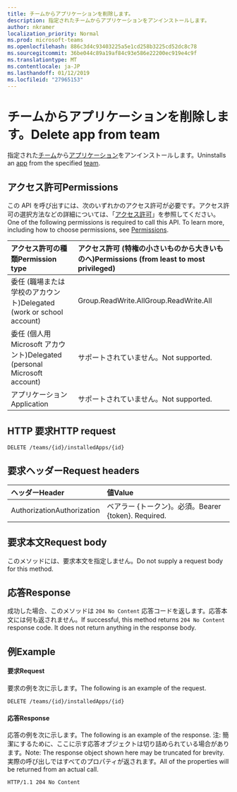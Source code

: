 ```yaml
---
title: チームからアプリケーションを削除します。
description: 指定されたチームからアプリケーションをアンインストールします。
author: nkramer
localization_priority: Normal
ms.prod: microsoft-teams
ms.openlocfilehash: 886c3d4c93403225a5e1cd258b3225cd52dc8c78
ms.sourcegitcommit: 36be044c89a19af84c93e586e22200ec919e4c9f
ms.translationtype: MT
ms.contentlocale: ja-JP
ms.lasthandoff: 01/12/2019
ms.locfileid: "27965153"
---
```

# <a name="delete-app-from-team"></a><span data-ttu-id="4f2b1-103">チームからアプリケーションを削除します。</span><span class="sxs-lookup"><span data-stu-id="4f2b1-103">Delete app from team</span></span>



<span data-ttu-id="4f2b1-104">指定された[チーム](../resources/team.md)から[アプリケーション](../resources/teamsappinstallation.md)をアンインストールします。</span><span class="sxs-lookup"><span data-stu-id="4f2b1-104">Uninstalls an [app](../resources/teamsappinstallation.md) from the specified [team](../resources/team.md).</span></span>

## <a name="permissions"></a><span data-ttu-id="4f2b1-105">アクセス許可</span><span class="sxs-lookup"><span data-stu-id="4f2b1-105">Permissions</span></span>
<span data-ttu-id="4f2b1-p101">この API を呼び出すには、次のいずれかのアクセス許可が必要です。アクセス許可の選択方法などの詳細については、「[アクセス許可](/graph/permissions-reference)」を参照してください。</span><span class="sxs-lookup"><span data-stu-id="4f2b1-p101">One of the following permissions is required to call this API. To learn more, including how to choose permissions, see [Permissions](/graph/permissions-reference).</span></span>

|<span data-ttu-id="4f2b1-108">アクセス許可の種類</span><span class="sxs-lookup"><span data-stu-id="4f2b1-108">Permission type</span></span>      | <span data-ttu-id="4f2b1-109">アクセス許可 (特権の小さいものから大きいものへ)</span><span class="sxs-lookup"><span data-stu-id="4f2b1-109">Permissions (from least to most privileged)</span></span>              |
|:--------------------|:---------------------------------------------------------|
|<span data-ttu-id="4f2b1-110">委任 (職場または学校のアカウント)</span><span class="sxs-lookup"><span data-stu-id="4f2b1-110">Delegated (work or school account)</span></span> | <span data-ttu-id="4f2b1-111">Group.ReadWrite.All</span><span class="sxs-lookup"><span data-stu-id="4f2b1-111">Group.ReadWrite.All</span></span>    |
|<span data-ttu-id="4f2b1-112">委任 (個人用 Microsoft アカウント)</span><span class="sxs-lookup"><span data-stu-id="4f2b1-112">Delegated (personal Microsoft account)</span></span> | <span data-ttu-id="4f2b1-113">サポートされていません。</span><span class="sxs-lookup"><span data-stu-id="4f2b1-113">Not supported.</span></span>    |
|<span data-ttu-id="4f2b1-114">アプリケーション</span><span class="sxs-lookup"><span data-stu-id="4f2b1-114">Application</span></span> | <span data-ttu-id="4f2b1-115">サポートされていません。</span><span class="sxs-lookup"><span data-stu-id="4f2b1-115">Not supported.</span></span> |

## <a name="http-request"></a><span data-ttu-id="4f2b1-116">HTTP 要求</span><span class="sxs-lookup"><span data-stu-id="4f2b1-116">HTTP request</span></span>
<!-- { "blockType": "ignored" } -->
```http
DELETE /teams/{id}/installedApps/{id}
```

## <a name="request-headers"></a><span data-ttu-id="4f2b1-117">要求ヘッダー</span><span class="sxs-lookup"><span data-stu-id="4f2b1-117">Request headers</span></span>
| <span data-ttu-id="4f2b1-118">ヘッダー</span><span class="sxs-lookup"><span data-stu-id="4f2b1-118">Header</span></span>       | <span data-ttu-id="4f2b1-119">値</span><span class="sxs-lookup"><span data-stu-id="4f2b1-119">Value</span></span> |
|:---------------|:--------|
| <span data-ttu-id="4f2b1-120">Authorization</span><span class="sxs-lookup"><span data-stu-id="4f2b1-120">Authorization</span></span>  | <span data-ttu-id="4f2b1-p102">ベアラー {トークン}。必須。</span><span class="sxs-lookup"><span data-stu-id="4f2b1-p102">Bearer {token}. Required.</span></span>  |

## <a name="request-body"></a><span data-ttu-id="4f2b1-123">要求本文</span><span class="sxs-lookup"><span data-stu-id="4f2b1-123">Request body</span></span>
<span data-ttu-id="4f2b1-124">このメソッドには、要求本文を指定しません。</span><span class="sxs-lookup"><span data-stu-id="4f2b1-124">Do not supply a request body for this method.</span></span>

## <a name="response"></a><span data-ttu-id="4f2b1-125">応答</span><span class="sxs-lookup"><span data-stu-id="4f2b1-125">Response</span></span>

<span data-ttu-id="4f2b1-p103">成功した場合、このメソッドは `204 No Content` 応答コードを返します。応答本文には何も返されません。</span><span class="sxs-lookup"><span data-stu-id="4f2b1-p103">If successful, this method returns `204 No Content` response code. It does not return anything in the response body.</span></span>

## <a name="example"></a><span data-ttu-id="4f2b1-128">例</span><span class="sxs-lookup"><span data-stu-id="4f2b1-128">Example</span></span>
#### <a name="request"></a><span data-ttu-id="4f2b1-129">要求</span><span class="sxs-lookup"><span data-stu-id="4f2b1-129">Request</span></span>
<span data-ttu-id="4f2b1-130">要求の例を次に示します。</span><span class="sxs-lookup"><span data-stu-id="4f2b1-130">The following is an example of the request.</span></span>
<!-- {
  "blockType": "ignored",
  "name": "get_team"
}-->
```http
DELETE /teams/{id}/installedApps/{id}
```
#### <a name="response"></a><span data-ttu-id="4f2b1-131">応答</span><span class="sxs-lookup"><span data-stu-id="4f2b1-131">Response</span></span>
<span data-ttu-id="4f2b1-132">応答の例を次に示します。</span><span class="sxs-lookup"><span data-stu-id="4f2b1-132">The following is an example of the response.</span></span> <span data-ttu-id="4f2b1-133">注: 簡潔にするために、ここに示す応答オブジェクトは切り詰められている場合があります。</span><span class="sxs-lookup"><span data-stu-id="4f2b1-133">Note: The response object shown here may be truncated for brevity.</span></span> <span data-ttu-id="4f2b1-134">実際の呼び出しではすべてのプロパティが返されます。</span><span class="sxs-lookup"><span data-stu-id="4f2b1-134">All of the properties will be returned from an actual call.</span></span>
<!-- {
  "blockType": "ignored",
  "truncated": true,
  "@odata.type": "microsoft.graph.team"
} -->
```http
HTTP/1.1 204 No Content
```

<!-- uuid: 8fcb5dbc-d5aa-4681-8e31-b001d5168d79
2015-10-25 14:57:30 UTC -->
<!-- {
  "type": "#page.annotation",
  "description": "Get team",
  "keywords": "",
  "section": "documentation",
  "tocPath": ""
}-->
